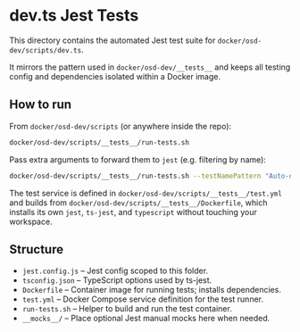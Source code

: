# dev.ts Jest Tests

This directory contains the automated Jest test suite for `docker/osd-dev/scripts/dev.ts`.

It mirrors the pattern used in `docker/osd-dev/__tests__` and keeps all testing config and dependencies isolated within a Docker image.

## How to run

From `docker/osd-dev/scripts` (or anywhere inside the repo):

```bash
docker/osd-dev/scripts/__tests__/run-tests.sh
```

Pass extra arguments to forward them to `jest` (e.g. filtering by name):

```bash
docker/osd-dev/scripts/__tests__/run-tests.sh --testNamePattern "Auto-detection"
```

The test service is defined in `docker/osd-dev/scripts/__tests__/test.yml` and builds from `docker/osd-dev/scripts/__tests__/Dockerfile`, which installs its own `jest`, `ts-jest`, and `typescript` without touching your workspace.

## Structure

- `jest.config.js` – Jest config scoped to this folder.
- `tsconfig.json` – TypeScript options used by ts-jest.
- `Dockerfile` – Container image for running tests; installs dependencies.
- `test.yml` – Docker Compose service definition for the test runner.
- `run-tests.sh` – Helper to build and run the test container.
- `__mocks__/` – Place optional Jest manual mocks here when needed.
